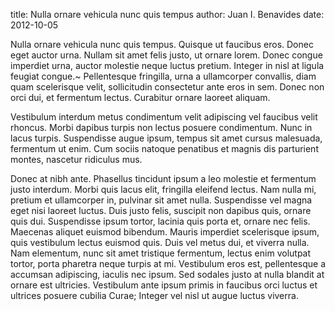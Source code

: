 title: Nulla ornare vehicula nunc quis tempus
author: Juan I. Benavides
date: 2012-10-05

Nulla ornare vehicula nunc quis tempus. Quisque ut faucibus eros. Donec eget auctor urna. Nullam sit amet felis justo, ut ornare lorem. Donec congue imperdiet urna, auctor molestie neque luctus pretium. Integer in nisl at ligula feugiat congue.~ Pellentesque fringilla, urna a ullamcorper convallis, diam quam scelerisque velit, sollicitudin consectetur ante eros in sem. Donec non orci dui, et fermentum lectus. Curabitur ornare laoreet aliquam.

Vestibulum interdum metus condimentum velit adipiscing vel faucibus velit rhoncus. Morbi dapibus turpis non lectus posuere condimentum. Nunc in lacus turpis. Suspendisse augue ipsum, tempus sit amet cursus malesuada, fermentum ut enim. Cum sociis natoque penatibus et magnis dis parturient montes, nascetur ridiculus mus.

Donec at nibh ante. Phasellus tincidunt ipsum a leo molestie et fermentum justo interdum. Morbi quis lacus elit, fringilla eleifend lectus. Nam nulla mi, pretium et ullamcorper in, pulvinar sit amet nulla. Suspendisse vel magna eget nisi laoreet luctus. Duis justo felis, suscipit non dapibus quis, ornare quis dui. Suspendisse ipsum tortor, lacinia quis porta et, ornare nec felis. Maecenas aliquet euismod bibendum. Mauris imperdiet scelerisque ipsum, quis vestibulum lectus euismod quis. Duis vel metus dui, et viverra nulla. Nam elementum, nunc sit amet tristique fermentum, lectus enim volutpat tortor, porta pharetra neque turpis at mi. Vestibulum eros est, pellentesque a accumsan adipiscing, iaculis nec ipsum. Sed sodales justo at nulla blandit at ornare est ultricies. Vestibulum ante ipsum primis in faucibus orci luctus et ultrices posuere cubilia Curae; Integer vel nisl ut augue luctus viverra.